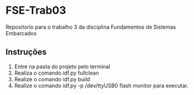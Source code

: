 # FSE-Trab03
Repositorio para o trabalho 3 da disciplina Fundamentos de Sistemas Embarcados

## Instruções
1. Entre na pasta do projeto pelo terminal
2. Realiza o comando idf.py fullclean
3. Realize o comando idf.py build
4. Realize o comando idf.py -p /dev/ttyUSB0 flash monitor para executar.
